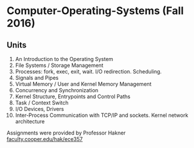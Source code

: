 # Computer-Operating-Systems (Fall 2016)

## Units
1. An Introduction to the Operating System
2. File Systems / Storage Management
3. Processes: fork, exec, exit, wait. I/O redirection. Scheduling.
4. Signals and Pipes
5. Virtual Memory / User and Kernel Memory Management
6. Concurrency and Synchronization
7. Kernel Structure, Entrypoints and Control Paths
8. Task / Context Switch
9. I/O Devices, Drivers
10. Inter-Process Communication with TCP/IP and sockets. Kernel network architecture

Assignments were provided by Professor Hakner
[faculty.cooper.edu/hak/ece357](http://faculty.cooper.edu/hak/ece357)